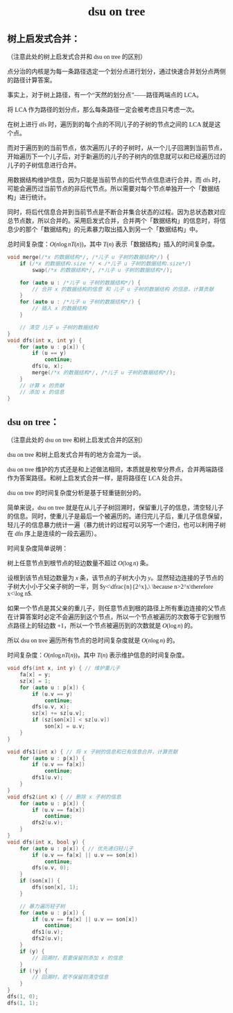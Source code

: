<style>
 body {
  font-family: "楷体"
}
</style>

<h1><center>dsu on tree</center></h1>

## 树上启发式合并：

（注意此处的树上启发式合并和 dsu on tree 的区别）

点分治的内核是为每一条路径选定一个划分点进行划分，通过快速合并划分点两侧的路径计算答案。

事实上，对于树上路径，有一个“天然的划分点”——路径两端点的 LCA。

将 LCA 作为路径的划分点，那么每条路径一定会被考虑且只考虑一次。

在树上进行 dfs 时，遍历到的每个点的不同儿子的子树的节点之间的 LCA 就是这个点。

而对于遍历到的当前节点，依次遍历儿子的子树时，从一个儿子回溯到当前节点，开始遍历下一个儿子后，对于新遍历的儿子的子树内的信息就可以和已经遍历过的儿子的子树信息进行合并。

用数据结构维护信息，因为只能是当前节点的后代节点信息进行合并，而 dfs 时，可能会遍历过当前节点的非后代节点。所以需要对每个节点单独开一个「数据结构」进行统计。

同时，将后代信息合并到当前节点是不断合并集合状态的过程。因为总状态数对应总节点数，所以合并的。采用启发式合并，合并两个「数据结构」的信息时，将信息少的那个「数据结构」的元素暴力取出插入到另一个「数据结构」中。

总时间复杂度：$O(n\log nT(n))$，其中 $T(n)$ 表示「数据结构」插入的时间复杂度。

```cpp
void merge(/*x 的数据结构*/, /*儿子 u 子树的数据结构*/) {
    if (/*x 的数据结构.size */ < /*儿子 u 子树的数据结构.size*/)
        swap(/*x 的数据结构*/, /*儿子 u 子树的数据结构*/);

    for (auto u : /*儿子 u 子树的数据结构*/) {
        // 合并 x 的数据结构的信息 和 儿子 u 子树的数据结构 的信息，计算贡献
    }
    for (auto u : /*儿子 u 子树的数据结构*/) {
        // 插入 x 的数据结构
    }

    // 清空 儿子 u 子树的数据结构
}
void dfs(int x, int y) {
    for (auto u : p[x]) {
        if (u == y)
            continue;
        dfs(u, x);
        merge(/*x 的数据结构*/, /*儿子 u 子树的数据结构*/);
    }
    // 计算 x 的贡献
    // 添加 x 的信息
}
```


## dsu on tree：

（注意此处的 dsu on tree 和树上启发式合并的区别）

dsu on tree 和树上启发式合并有的地方会混为一谈。

dsu on tree 维护的方式还是和上述做法相同，本质就是枚举分界点，合并两端路径作为答案路径。和树上启发式合并一样，是将路径在 LCA 处合并。

dsu on tree 的时间复杂度分析是基于轻重链剖分的。

简单来说，dsu on tree 就是在从儿子子树回溯时，保留重儿子的信息，清空轻儿子的信息。同时，使重儿子是最后一个被遍历的。递归完儿子后，重儿子信息保留，轻儿子的信息暴力统计一遍（暴力统计的过程可以另写一个递归，也可以利用子树在 dfn 序上是连续的一段去遍历）。

时间复杂度简单说明：

树上任意节点到根节点的轻边数量不超过 $O(\log n)$ 条。

设根到该节点轻边数量为 $x$ 条，该节点的子树大小为 $y$。显然轻边连接的子节点的子树大小小于父亲子树的一半，则 $y<\dfrac{n}{2^x},\ \because n>2^x\therefore x<\log  n$.

如果一个节点是其父亲的重儿子，则任意节点到根的路径上所有重边连接的父节点在计算答案时必定不会遍历到这个节点，所以一个节点被遍历的次数等于它到根节点路径上的轻边数 $+1$，所以一个节点被遍历到的次数就是 $O(\log n)$ 的。

所以 dsu on tree 遍历所有节点的总时间复杂度就是 $O(n\log n)$ 的。

时间复杂度：$O(n\log nT(n))$，其中 $T(n)$ 表示维护信息的时间复杂度。

```cpp
void dfs(int x, int y) { // 维护重儿子
    fa[x] = y;
    sz[x] = 1;
    for (auto u : p[x]) {
        if (u.v == y)
            continue;
        dfs(u.v, x);
        sz[x] += sz[u.v];
        if (sz[son[x]] < sz[u.v])
            son[x] = u.v;
    }
}

void dfs1(int x) { // 将 x 子树的信息和已有信息合并，计算贡献
    for (auto u : p[x]) {
        if (u.v == fa[x])
            continue;
        dfs1(u.v);
    }
}
void dfs2(int x) { // 删除 x 子树的信息
    for (auto u : p[x]) {
        if (u.v == fa[x])
            continue;
        dfs2(u.v);
    }
}
void dfs(int x, bool y) {
    for (auto u : p[x]) { // 优先递归轻儿子
        if (u.v == fa[x] || u.v == son[x])
            continue;
        dfs(u.v, 0);
    }
    if (son[x]) {
        dfs(son[x], 1);
    }

    // 暴力遍历轻子树
    for (auto u : p[x]) {
        if (u.v == fa[x] || u.v == son[x])
            continue;
        dfs1(u.v);
        dfs2(u.v);
    }
    if (y) {
        // 回溯时，若要保留则添加 x 的信息
    }
    if (!y) {
        // 回溯时，若不保留则清空信息
    }
}
dfs(1, 0);
dfs(1, 1);
```